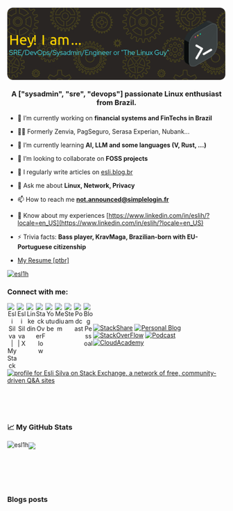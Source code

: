 <p align="center"> 
<a href="https://esli.blog.br/me/" target="_blank">
  <img align="center" alt="Esli Silva | My Bio" src="./github-header-image.png" />
</a> 
  
</p>
<h3 align="center">A ["sysadmin", "sre", "devops"] passionate Linux enthusiast from Brazil.</h3>

- 🔭 I’m currently working on **financial systems and FinTechs in Brazil**

- 🧑‍💼 Formerly Zenvia, PagSeguro, Serasa Experian, Nubank...

- 🌱 I’m currently learning **AI, LLM and some languages (V, Rust, ...)**

- 👯 I’m looking to collaborate on **FOSS projects**

- 📝 I regularly write articles on [esli.blog.br](esli.blog.br)

- 💬 Ask me about **Linux, Network, Privacy**

- 📫 How to reach me **not.announced@simplelogin.fr**

- 📄 Know about my experiences [https://www.linkedin.com/in/eslih/?locale=en_US](https://www.linkedin.com/in/eslih/?locale=en_US)

- ⚡ Trivia facts: **Bass player, KravMaga, Brazilian-born with EU-Portuguese citizenship**

- [My Resume [ptbr]](https://esli.blog.br/me/)


<p align="left"> <a href="https://github.com/ryo-ma/github-profile-trophy"><img src="https://github-profile-trophy.vercel.app/?username=esl1h&theme=onedark" alt="esl1h" /></a> </p>


<p align="left">
  

<h3 align="left">Connect with me:</h3>
<p align="center">
<a href="https://stackshare.io/Esl1h" target="_blank">
  <img align="left" alt="Esli Silva | My Stack" width="22px" src="https://cdn.jsdelivr.net/npm/simple-icons@3.1.0/icons/stackshare.svg" />
</a> 
<a href="https://x.com/esl1h" target="_blank">
  <img align="left" alt="Esli Silva | X" width="22px" src="https://cdn.jsdelivr.net/npm/simple-icons@v3/icons/twitter.svg" />
</a> 
<a href="https://www.linkedin.com/in/eslih" target="_blank">
  <img align="left" alt="Linkedin" width="22px" src="https://cdn.jsdelivr.net/npm/simple-icons@v3/icons/linkedin.svg" />
</a> 
<a href="https://stackoverflow.com/users/4122311/esli-silva" target="_blank">
  <img align="left" alt="StackOverFlow" width="22px" src="https://cdn.jsdelivr.net/npm/simple-icons@3.1.0/icons/stackoverflow.svg" />
</a> 
<a href="https://youtube.com/@eslih" target="_blank">
  <img align="left" alt="Youtube" width="22px" src="https://cdn.jsdelivr.net/npm/simple-icons@3.1.0/icons/youtube.svg" />
</a> 
<a href="https://medium.com/@esl1h" target="_blank">
  <img align="left" alt="Medium" width="22px" src="https://cdn.jsdelivr.net/npm/simple-icons@3.1.0/icons/medium.svg" />
</a> 
<a href="https://steamcommunity.com/id/esl1h" target="_blank">
  <img align="left" alt="Steam" width="22px" src="https://cdn.jsdelivr.net/npm/simple-icons@3.1.0/icons/steam.svg" />
</a> 
<a href="https://anchor.fm/esl1h" target="_blank">
  <img align="left" alt="Podcast" width="22px" src="https://cdn.jsdelivr.net/npm/simple-icons@3.1.0/icons/anchor.svg" />
</a> 
<a href="https://esli.blog.br/" target="_blank">
  <img align="left" alt="Blog Pessoal" width="22px" src="https://cdn.jsdelivr.net/npm/simple-icons@3.1.0/icons/hashnode.svg" />
</a> 
</p>
<br/> 
<br/>

[![StackShare](https://img.shields.io/badge/MyTech-StackShare-green?style=for-the-badge&logo=stackshare)](https://stackshare.io/Esl1h) 
[![Personal Blog](https://img.shields.io/badge/My%20Blog-esli.blog.br-blue?style=for-the-badge&logo=hashnode)](https://esli.blog.br)
[![StackOverFlow](https://img.shields.io/badge/Profile-StackOverFlow-orange?style=for-the-badge&logo=stackoverflow)](https://stackoverflow.com/users/4122311/esli-silva?tab=profile)
[![Podcast](https://img.shields.io/badge/Podcast-Sysadmin/SRE-blueviolet?style=for-the-badge&logo=anchor)](https://anchor.fm/esl1h)
[![CloudAcademy](https://img.shields.io/badge/My-CloudAcademy-blue?style=for-the-badge)](https://cloudacademy.com/profile/7160ca43-3248-48a5-beb1-44533e78bf00)


<a href="https://stackoverflow.com/users/4122311/esli-silva" target=”_blank”><img src="https://stackexchange.com/users/flair/4974728.png" width="208" height="58" alt="profile for Esli Silva on Stack Exchange, a network of free, community-driven Q&amp;A sites" title="profile for Esli Silva on Stack Exchange, a network of free, community-driven Q&amp;A sites" /></a>

</p>
<br/>


<br/> 
<br/>

### &#x1f4c8; My GitHub Stats

<p align="left"><a href="https://github.com/Esl1h/Esl1h">
<img align="center" src="https://github-readme-stats.vercel.app/api?username=Esl1h&show_icons=true&title_color=fff&icon_color=79ff97&text_color=9f9f9f&bg_color=151515">
</a> 

<a href="https://github.com/Esl1h/Esl1h">
 <img align="left" src="https://github-readme-stats.vercel.app/api/top-langs?username=esl1h&show_icons=true&locale=en&layout=compact&theme=dark" alt="esl1h" />
</a>

</p>

<br>
<br/>
<br>
<br/>

### Blogs posts
<!-- BLOG-POST-LIST:START -->
<!-- BLOG-POST-LIST:END -->

